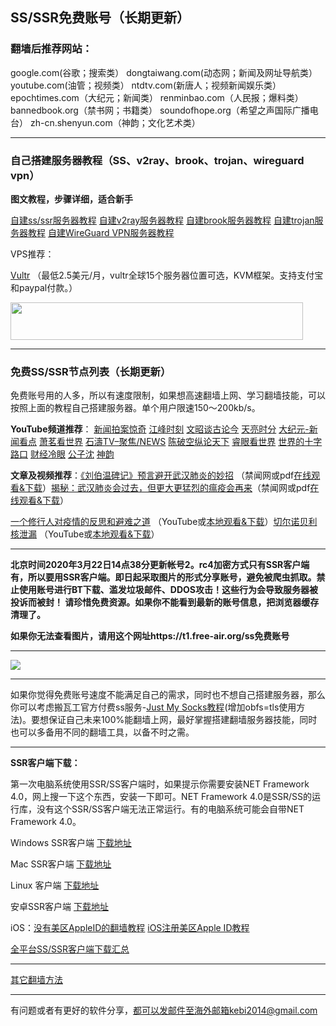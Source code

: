 ## SS/SSR免费账号（长期更新）

### 翻墙后推荐网站：

google.com(谷歌；搜索类） dongtaiwang.com(动态网；新闻及网址导航类）  youtube.com(油管；视频类）  ntdtv.com(新唐人；视频新闻娱乐类）    epochtimes.com（大纪元；新闻类）  renminbao.com（人民报；爆料类） bannedbook.org（禁书网；书籍类）   soundofhope.org（希望之声国际广播电台）
    zh-cn.shenyun.com（神韵；文化艺术类）

***

### 自己搭建服务器教程（SS、v2ray、brook、trojan、wireguard vpn） 

**图文教程，步骤详细，适合新手**

[自建ss/ssr服务器教程](https://github.com/Alvin9999/new-pac/wiki/%E8%87%AA%E5%BB%BAss%E6%9C%8D%E5%8A%A1%E5%99%A8%E6%95%99%E7%A8%8B) 
[自建v2ray服务器教程](https://github.com/Alvin9999/new-pac/wiki/%E8%87%AA%E5%BB%BAv2ray%E6%9C%8D%E5%8A%A1%E5%99%A8%E6%95%99%E7%A8%8B) 
[自建brook服务器教程](https://github.com/Alvin9999/new-pac/wiki/%E8%87%AA%E5%BB%BAbrook%E6%9C%8D%E5%8A%A1%E5%99%A8%E6%95%99%E7%A8%8B) 
[自建trojan服务器教程](https://github.com/Alvin9999/new-pac/wiki/%E8%87%AA%E5%BB%BAtrojan%E6%9C%8D%E5%8A%A1%E5%99%A8%E6%95%99%E7%A8%8B) 
[自建WireGuard VPN服务器教程](https://github.com/Alvin9999/new-pac/wiki/%E8%87%AA%E5%BB%BAWireGuard-VPN%E6%9C%8D%E5%8A%A1%E5%99%A8%E6%95%99%E7%A8%8B) 

VPS推荐：

[Vultr](https://www.vultr.com/?ref=7048874) （最低2.5美元/月，vultr全球15个服务器位置可选，KVM框架。支持支付宝和paypal付款。）

<a href="https://www.vultr.com/?ref=7048874"><img src="https://www.vultr.com/media/banner_2.png" width="468" height="60"></a>


***

### 免费SS/SSR节点列表（长期更新）

免费账号用的人多，所以有速度限制，如果想高速翻墙上网、学习翻墙技能，可以按照上面的教程自己搭建服务器。单个用户限速150～200kb/s。

**YouTube频道推荐**： [新闻拍案惊奇](https://www.youtube.com/user/NTDEducation/videos) [江峰时刻](https://www.youtube.com/channel/UCa6ERCDt3GzkvLye32ar89w/videos) [文昭谈古论今](https://www.youtube.com/channel/UCtAIPjABiQD3qjlEl1T5VpA/featured)  [天亮时分](https://www.youtube.com/channel/UCjvjNeHndz4PGs9JXhzdHqw/videos) 
[大纪元-新闻看点](https://www.youtube.com/channel/UCPMqbkR35zZV1ysWGXJPW-w/videos)  [萧茗看世界](https://www.youtube.com/channel/UC6HcLCrHusY7qLwsWGzfXnw) 
[石濤TV–聚焦/NEWS](https://www.youtube.com/channel/UC6zxZTv5ZbMmEg5GqBmXAUQ/videos)  [陈破空纵论天下](https://www.youtube.com/channel/UCwb7avxK-L5vPjMC1ZIGayw/videos) [睿眼看世界](https://www.youtube.com/channel/UCcWBxfaO69GPOFHSArNET2Q/videos) [世界的十字路口](https://www.youtube.com/channel/UC-A9OzmRcS-SlXIQmvwMf8w/videos) [财经冷眼](https://www.youtube.com/channel/UCn9_KbNANeyYREePe8YA2DA/videos) [公子沈](https://www.youtube.com/channel/UCrGSFNEBmCN0rqhATZels2Q/videos) [神韵](https://www.youtube.com/channel/UC_z8ERuOLTrlAaopY0gxzsA)

**文章及视频推荐**：[《刘伯温碑记》预言避开武汉肺炎的妙招](https://www.bannedbook.org/bnews/comments/20200207/1272816.html) （禁闻网或pdf[在线观看&下载](http://www.freedown9.com/html/book/lbw.pdf)）[揭秘：武汉肺炎会过去，但更大更猛烈的瘟疫会再来](https://www.bannedbook.org/bnews/comments/20200211/1275071.html)（禁闻网或pdf[在线观看&下载](http://www.freedown9.com/html/book/lunwy.pdf)）

[一个修行人对疫情的反思和避难之道](https://www.youtube.com/watch?v=KzSvhOHPxB4&t=8s) （YouTube或[本地观看&下载](http://www.freedown9.com/html/video/Reflection_on_the_epidemic_situation_and_the_way_of_refuge.mp4)）[切尔诺贝利核泄漏](https://www.youtube.com/watch?v=nfGt6ugUgpo) （YouTube或[本地观看&下载](http://www.freedown9.com/html/video/Chernobyl_nuclear_leak.mp4)）

***

**北京时间2020年3月22日14点38分更新帐号2。rc4加密方式只有SSR客户端有，所以要用SSR客户端。即日起采取图片的形式分享账号，避免被爬虫抓取。禁止使用账号进行BT下载、滥发垃圾邮件、DDOS攻击！这些行为会导致服务器被投诉而被封！ 请珍惜免费资源。如果你不能看到最新的账号信息，把浏览器缓存清理了。**

**如果你无法查看图片，请用这个网址https://t1.free-air.org/ss免费账号**

***

![](https://cdn.jsdelivr.net/gh/Alvin9999/pac2/ssimage/ss2020.3.22.PNG)

***


如果你觉得免费账号速度不能满足自己的需求，同时也不想自己搭建服务器，那么你可以考虑搬瓦工官方付费ss服务-[Just My Socks教程](https://github.com/Alvin9999/new-pac/wiki/Just-My-Socks)(增加obfs=tls使用方法)。要想保证自己未来100%能翻墙上网，最好掌握搭建翻墙服务器技能，同时也可以多备用不同的翻墙工具，以备不时之需。

***


**SSR客户端下载：**

第一次电脑系统使用SSR/SS客户端时，如果提示你需要安装NET Framework 4.0，网上搜一下这个东西，安装一下即可。NET Framework 4.0是SSR/SS的运行库，没有这个SSR/SS客户端无法正常运行。有的电脑系统可能会自带NET Framework 4.0。

Windows SSR客户端 [下载地址](https://github.com/shadowsocksr-backup/shadowsocksr-csharp/releases) 

Mac SSR客户端 [下载地址](https://github.com/shadowsocksr-backup/ShadowsocksX-NG/releases) 

Linux 客户端 [下载地址](http://www.mediafire.com/folder/xag0zy318a5tt/Linux) 

安卓SSR客户端 [下载地址](https://github.com/shadowsocksr-backup/shadowsocksr-android/releases/download/3.4.0.8/shadowsocksr-release.apk) 

iOS：[没有美区AppleID的翻墙教程](https://github.com/Alvin9999/new-pac/wiki/%E8%8B%B9%E6%9E%9C%E6%89%8B%E6%9C%BA%E7%BF%BB%E5%A2%99%E8%BD%AF%E4%BB%B6) [iOS注册美区Apple ID教程](https://github.com/Alvin9999/new-pac/wiki/iOS%E6%B3%A8%E5%86%8C%E7%BE%8E%E5%8C%BAApple-ID%E6%95%99%E7%A8%8B) 

[全平台SS/SSR客户端下载汇总](http://www.mediafire.com/folder/sfqz8bmodqdx5/shadowsocks相关客户端)

***

[其它翻墙方法](https://github.com/Alvin9999/new-pac/wiki/)

***

有问题或者有更好的软件分享，都可以发邮件至海外邮箱kebi2014@gmail.com